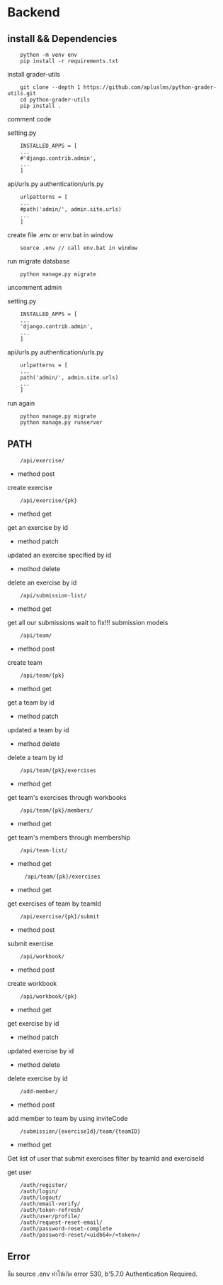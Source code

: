 # Backend

## install && Dependencies

        python -m venv env
        pip install -r requirements.txt

install grader-utils

        git clone --depth 1 https://github.com/apluslms/python-grader-utils.git
        cd python-grader-utils
        pip install .

comment code

setting.py

        INSTALLED_APPS = [
        ...
        #'django.contrib.admin',
        ...
        ]

api/urls.py
authentication/urls.py

        urlpatterns = [
        ...
        #path('admin/', admin.site.urls) 
        ...
        ]

create file .env or env.bat in window

        source .env // call env.bat in window

run migrate database

        python manage.py migrate

uncomment admin

setting.py

        INSTALLED_APPS = [
        ...
        'django.contrib.admin',
        ...
        ]

api/urls.py
authentication/urls.py

        urlpatterns = [
        ...
        path('admin/', admin.site.urls) 
        ...
        ]

run again

        python manage.py migrate
        python manage.py runserver

## PATH

        /api/exercise/

- method post

create exercise

        /api/exercise/{pk}

- method get

get an exercise by id

- method patch

updated an exercise specified by id

- mothod delete

delete an exercise by id

        /api/submission-list/

- method get

get all our submissions wait to fix!!! submission models

        /api/team/

- method post

create team

        /api/team/{pk}

- method get

get a team by id

- method patch

updated a team by id

- method delete

delete a team by id

        /api/team/{pk}/exercises

- method get

get team's exercises through workbooks

        /api/team/{pk}/members/

- method get

get team's members through membership

        /api/team-list/

- method get

        /api/team/{pk}/exercises

- method get

get exercises of team by teamId

        /api/exercise/{pk}/submit

- method post

submit exercise

        /api/workbook/

- method post

create workbook

        /api/workbook/{pk}

- method get

get exercise by id

- method patch

updated exercise by id

- method delete

delete exercise by id

        /add-member/

- method post

add member to team by using inviteCode

        /submission/{exerciseId}/team/{teamID}

- method get

Get list of user that submit exercises filter by teamId and exerciseId

get user

        /auth/register/
        /auth/login/
        /auth/logout/
        /auth/email-verify/
        /auth/token-refresh/
        /auth/user/profile/
        /auth/request-reset-email/
        /auth/password-reset-complete
        /auth/password-reset/<uidb64>/<token>/

## Error

ลืม source .env ทำให้เกิด error 530, b'5.7.0 Authentication Required.
